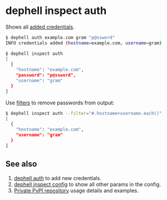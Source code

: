 # dephell inspect auth

Shows all [added credentials](cmd-self-auth).

```bash
$ dephell auth example.com gram "p@ssword"
INFO credentials added (hostname=example.com, username=gram)

$ dephell inspect auth
[
  {
    "hostname": "example.com",
    "password": "p@ssword",
    "username": "gram"
  }
]
```

Use [filters](filters) to remove passwords from output:

```bash
$ dephell inspect auth --filter="#.hostname+username.each()"
[
  {
    "hostname": "example.com",
    "username": "gram"
  }
]
```

## See also

1. [dephell auth](cmd-self-auth) to add new credentials.
1. [dephell inspect config](cmd-inspect-config) to show all other params in the config.
1. [Private PyPI repository](use-warehouse) usage details and examples.
